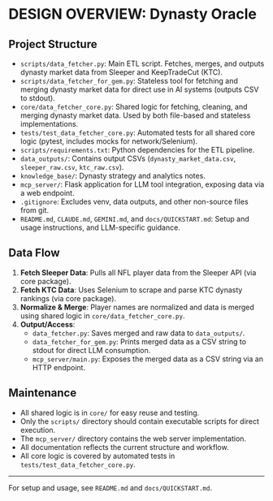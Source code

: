 # DESIGN OVERVIEW: Dynasty Oracle

## Project Structure

- `scripts/data_fetcher.py`: Main ETL script. Fetches, merges, and outputs dynasty market data from Sleeper and KeepTradeCut (KTC).
- `scripts/data_fetcher_for_gem.py`: Stateless tool for fetching and merging dynasty market data for direct use in AI systems (outputs CSV to stdout).
- `core/data_fetcher_core.py`: Shared logic for fetching, cleaning, and merging dynasty market data. Used by both file-based and stateless implementations.
- `tests/test_data_fetcher_core.py`: Automated tests for all shared core logic (pytest, includes mocks for network/Selenium).
- `scripts/requirements.txt`: Python dependencies for the ETL pipeline.
- `data_outputs/`: Contains output CSVs (`dynasty_market_data.csv`, `sleeper_raw.csv`, `ktc_raw.csv`).
- `knowledge_base/`: Dynasty strategy and analytics notes.
- `mcp_server/`: Flask application for LLM tool integration, exposing data via a web endpoint.
- `.gitignore`: Excludes venv, data outputs, and other non-source files from git.
- `README.md`, `CLAUDE.md`, `GEMINI.md`, and `docs/QUICKSTART.md`: Setup and usage instructions, and LLM-specific guidance.

## Data Flow

1. **Fetch Sleeper Data**: Pulls all NFL player data from the Sleeper API (via core package).
2. **Fetch KTC Data**: Uses Selenium to scrape and parse KTC dynasty rankings (via core package).
3. **Normalize & Merge**: Player names are normalized and data is merged using shared logic in `core/data_fetcher_core.py`.
4. **Output/Access**:
   - `data_fetcher.py`: Saves merged and raw data to `data_outputs/`.
   - `data_fetcher_for_gem.py`: Prints merged data as a CSV string to stdout for direct LLM consumption.
   - `mcp_server/main.py`: Exposes the merged data as a CSV string via an HTTP endpoint.

## Maintenance
- All shared logic is in `core/` for easy reuse and testing.
- Only the `scripts/` directory should contain executable scripts for direct execution.
- The `mcp_server/` directory contains the web server implementation.
- All documentation reflects the current structure and workflow.
- All core logic is covered by automated tests in `tests/test_data_fetcher_core.py`.

---
For setup and usage, see `README.md` and `docs/QUICKSTART.md`.
